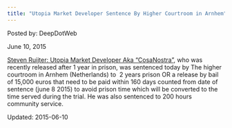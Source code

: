 ```yaml
---
title: "Utopia Market Developer Sentence By Higher Courtroom in Arnhem"
---
```


Posted by: DeepDotWeb 

<span>June 10, 2015</span>


<p><a href="https://gir.pub/deepdotweb/2015/06/04/meet-steven-ruijter-utopia-market-developer-aka-cosanostra/">Steven Ruijter: Utopia Market Developer Aka “CosaNostra”</a>, who was recently released after 1 year in prison, was sentenced today by The higher courtroom in Arnhem (Netherlands) to  2 years prison OR a release by bail  of 15,000 euros that need to be paid within 160 days counted from date of sentence (june 8 2015) to avoid prison time which will be converted to the time served during the trial. He was also sentenced to 200 hours community service.</p>

Updated: 2015-06-10

